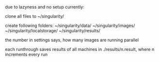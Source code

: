 due to lazyness and no setup currently:

clone all files to ~/singularity/

create following folders:
~/singularity/data/
~/singularity/images/
~/singularity/localstorage/
~/singularity/results/

the number in settings says, how many images are running parallel

each runthrough saves results of all machines in ./results/n.result, where n increments every run
